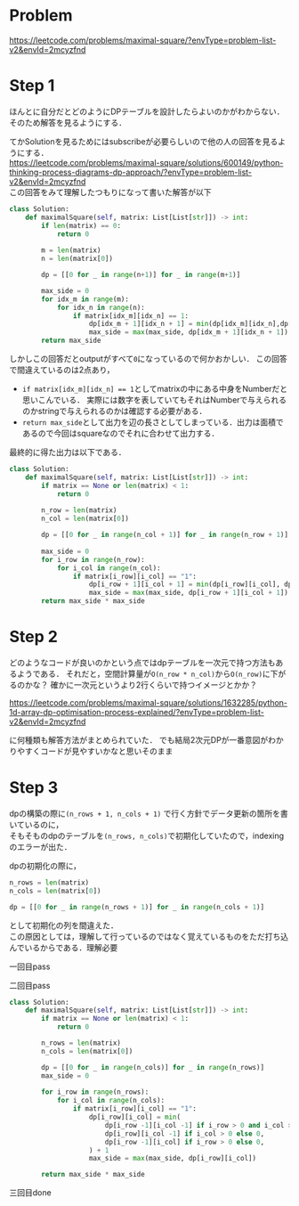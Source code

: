 # Problem
https://leetcode.com/problems/maximal-square/?envType=problem-list-v2&envId=2mcyzfnd


# Step 1
ほんとに自分だとどのようにDPテーブルを設計したらよいのかがわからない．
そのため解答を見るようにする．

てかSolutionを見るためにはsubscribeが必要らしいので他の人の回答を見るようにする．  
https://leetcode.com/problems/maximal-square/solutions/600149/python-thinking-process-diagrams-dp-approach/?envType=problem-list-v2&envId=2mcyzfnd  
この回答をみて理解したつもりになって書いた解答が以下

```python
class Solution:
    def maximalSquare(self, matrix: List[List[str]]) -> int:
        if len(matrix) == 0:
            return 0
        
        m = len(matrix)
        n = len(matrix[0])

        dp = [[0 for _ in range(n+1)] for _ in range(m+1)]

        max_side = 0
        for idx_m in range(m):
            for idx_n in range(n):
                if matrix[idx_m][idx_n] == 1:
                    dp[idx_m + 1][idx_n + 1] = min(dp[idx_m][idx_n],dp[idx_m + 1][idx_n], dp[idx_m][idx_n + 1]) + 1
                    max_side = max(max_side, dp[idx_m + 1][idx_n + 1])
        return max_side
```
しかしこの回答だとoutputがすべて```0```になっているので何かおかしい．
この回答で間違えているのは2点あり，
- ```if matrix[idx_m][idx_n] == 1```としてmatrixの中にある中身をNumberだと思いこんでいる．  実際には数字を表していてもそれはNumberで与えられるのかstringで与えられるのかは確認する必要がある．
- ```return max_side```として出力を辺の長さとしてしまっている．出力は面積であるので今回はsquareなのでそれに合わせて出力する．   


最終的に得た出力は以下である．
```python
class Solution:
    def maximalSquare(self, matrix: List[List[str]]) -> int:
        if matrix == None or len(matrix) < 1:
            return 0
        
        n_row = len(matrix)
        n_col = len(matrix[0])

        dp = [[0 for _ in range(n_col + 1)] for _ in range(n_row + 1)]
        
        max_side = 0
        for i_row in range(n_row):
            for i_col in range(n_col):
                if matrix[i_row][i_col] == "1":
                    dp[i_row + 1][i_col + 1] = min(dp[i_row][i_col], dp[i_row + 1][i_col], dp[i_row][i_col + 1]) + 1
                    max_side = max(max_side, dp[i_row + 1][i_col + 1])
        return max_side * max_side
```

# Step 2
どのようなコードが良いのかという点ではdpテーブルを一次元で持つ方法もあるようである．
それだと，空間計算量が```O(n_row * n_col)```から```O(n_row)```に下がるのかな？
確かに一次元というより2行くらいで持つイメージとかか？

https://leetcode.com/problems/maximal-square/solutions/1632285/python-1d-array-dp-optimisation-process-explained/?envType=problem-list-v2&envId=2mcyzfnd

に何種類も解答方法がまとめられていた．
でも結局2次元DPが一番意図がわかりやすくコードが見やすいかなと思いそのまま

# Step 3
dpの構築の際に```(n_rows + 1, n_cols + 1)``` で行く方針でデータ更新の箇所を書いているのに，  
そもそものdpのテーブルを```(n_rows, n_cols)```で初期化していたので，indexingのエラーが出た．

dpの初期化の際に，
```python
n_rows = len(matrix)
n_cols = len(matrix[0])

dp = [[0 for _ in range(n_rows + 1)] for _ in range(n_cols + 1)]
```
として初期化の列を間違えた．  
この原因としては，理解して行っているのではなく覚えているものをただ打ち込んでいるからである．理解必要  

一回目pass

二回目pass
```python
class Solution:
    def maximalSquare(self, matrix: List[List[str]]) -> int:
        if matrix == None or len(matrix) < 1:
            return 0

        n_rows = len(matrix)
        n_cols = len(matrix[0])

        dp = [[0 for _ in range(n_cols)] for _ in range(n_rows)] 
        max_side = 0
        
        for i_row in range(n_rows):
            for i_col in range(n_cols):
                if matrix[i_row][i_col] == "1":
                    dp[i_row][i_col] = min(
                        dp[i_row -1][i_col -1] if i_row > 0 and i_col > 0 else 0,
                        dp[i_row][i_col -1] if i_col > 0 else 0,
                        dp[i_row -1][i_col] if i_row > 0 else 0,
                    ) + 1
                    max_side = max(max_side, dp[i_row][i_col])

        return max_side * max_side
```

三回目done

